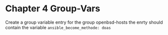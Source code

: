 # Chapter 4 Group-Vars

Create a group variable entry for the group openbsd-hosts the enrty should contain the variable `ansible_become_methode: doas`
